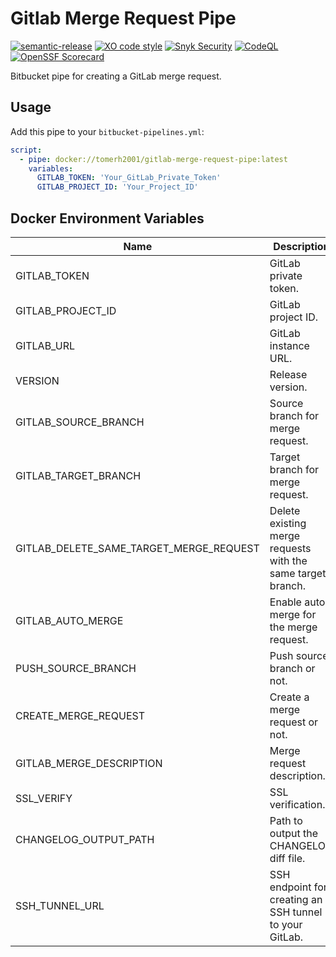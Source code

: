 # Gitlab Merge Request Pipe
[![semantic-release](https://img.shields.io/badge/%20%20%F0%9F%93%A6%F0%9F%9A%80-semantic--release-e10079.svg)](https://github.com/semantic-release/semantic-release)
[![XO code style](https://img.shields.io/badge/code_style-XO-5ed9c7.svg?labelColor=gray&logo=xo)](https://github.com/xojs/xo)
[![Snyk Security](../../actions/workflows/snyk-security.yml/badge.svg)](../../actions/workflows/snyk-security.yml)
[![CodeQL](../../actions/workflows/codeql.yml/badge.svg)](../../actions/workflows/codeql.yml)
[![OpenSSF Scorecard](https://api.securityscorecards.dev/projects/github.com/tomerh2001/gitlab-merge-request-pipe/badge)](https://securityscorecards.dev/viewer/?uri=github.com/tomerh2001/gitlab-merge-request-pipe)

Bitbucket pipe for creating a GitLab merge request.

## Usage

Add this pipe to your `bitbucket-pipelines.yml`:

```yaml
script:
  - pipe: docker://tomerh2001/gitlab-merge-request-pipe:latest
    variables:
      GITLAB_TOKEN: 'Your_GitLab_Private_Token'
      GITLAB_PROJECT_ID: 'Your_Project_ID'
```

## Docker Environment Variables

| Name                      | Description                                | Default                           | Required |
| ------------------------- | ------------------------------------------ | --------------------------------- | -------- |
| GITLAB_TOKEN              | GitLab private token.                      | -                                 | Yes      |
| GITLAB_PROJECT_ID         | GitLab project ID.                         | -                                 | Yes      |
| GITLAB_URL                | GitLab instance URL.                       | 'https://gitlab.com'              | No       |
| VERSION                   | Release version.                           | Version in `package.json`         | No       |
| GITLAB_SOURCE_BRANCH      | Source branch for merge request.           | 'release/v{VERSION}'              | No       |
| GITLAB_TARGET_BRANCH      | Target branch for merge request.           | 'main'                            | No       |
| GITLAB_DELETE_SAME_TARGET_MERGE_REQUEST | Delete existing merge requests with the same target branch.      | 'false'                           | No       |
| GITLAB_AUTO_MERGE         | Enable auto-merge for the merge request.   | 'false'                           | No       |
| PUSH_SOURCE_BRANCH        | Push source branch or not.                 | 'true'                            | No       |
| CREATE_MERGE_REQUEST      | Create a merge request or not.             | 'true'                            | No       |
| GITLAB_MERGE_DESCRIPTION  | Merge request description.                 | Changelog between last two tags   | No       |
| SSL_VERIFY                | SSL verification.                          | 'false'                           | No       |
| CHANGELOG_OUTPUT_PATH     | Path to output the CHANGELOG diff file.    | `BITBUCKET_PIPE_SHARED_STORAGE_DIR` or null | No |
| SSH_TUNNEL_URL| SSH endpoint for creating an SSH tunnel to your GitLab.   | null        | No       |
